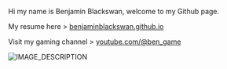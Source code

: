 Hi my name is Benjamin Blackswan, welcome to my Github page.

My resume here > [benjaminblackswan.github.io](https://benjaminblackswan.github.io)

Visit my gaming channel > [youtube.com/@ben_game](https://www.youtube.com/@ben_game)

![IMAGE_DESCRIPTION](https://cyprus-mail.com/image/s1100x619/fill/webp/path/wp-content/uploads/2024/09/comment2-2.jpg)
